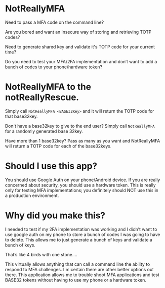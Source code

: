 # NotReallyMFA
Need to pass a MFA code on the command line? 

Are you bored and want an insecure way of storing and retrieving TOTP codes?

Need to generate shared key and validate it's TOTP code for your current time?

Do you need to test your MFA/2FA implementation and don’t want to add a bunch of codes to your phone/hardware token?

# NotReallyMFA to the notReallyRescue.

Simply call `NotReallyMFA <BASE32Key>` and it will return the TOTP code for that base32key. 

Don't have a base32key to give to the end user? Simply call `NotReallyMFA` for a randomly generated base 32key.

Have more than 1 base32key? Pass as many as you want and NotReallyMFA will return a TOTP code for each of the base32keys. 

# Should I use this app?

You should use Google Auth on your phone/Android device. If you are really concerned about security, you should use a hardware token. This is really only for testing MFA implementations; you definitely should NOT use this in a production environment. 

# Why did you make this?

I needed to test if my 2FA implementation was working and I didn’t want to use google auth on my phone to store a bunch of codes I was going to have to delete. This allows me to just generate a bunch of keys and validate a bunch of keys. 

That’s like 4 birds with one stone…. 

This virtually allows anything that can call a command line the ability to respond to MFA challenges. I'm certain there are other better options out there. This application allows me to trouble shoot MFA applications and test BASE32 tokens without having to use my phone or a hardware token. 

